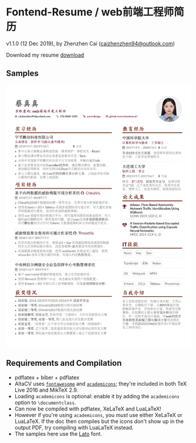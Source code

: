 # Fontend-Resume / web前端工程师简历

v1.1.0 (12 Dec 2019), by Zhenzhen Cai (caizhenzhen94@outlook.com)

Download my resume [download](https://github.com/zhenzhencai/Resume-FontEnd/raw/master/fontend-resume-zhenzhencai.pdf)

## Samples

<img src="fontend-resume-zhenzhencai.png" alt="my resume" width="800px">

## Requirements and Compilation

* pdflatex + biber + pdflatex
* AltaCV uses [`fontawesome`](http://www.ctan.org/pkg/fontawesome) and [`academicons`](http://www.ctan.org/pkg/academicons); they're included in both TeX Live 2016 and MikTeX 2.9.
* Loading `academicons` is optional: enable it by adding the `academicons` option to `\documentclass`.
* Can now be compiled with pdflatex, XeLaTeX and LuaLaTeX!
* However if you're using `academicons`, you _must_ use either XeLaTeX or LuaLaTeX. If the doc then compiles but the icons don't show up in the output PDF, try compiling with LuaLaTeX instead.
* The samples here use the [Lato](http://www.latofonts.com/lato-free-fonts/) font.
